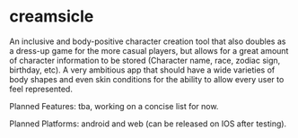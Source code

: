 # creamsicle

An inclusive and body-positive character creation tool that also doubles as a dress-up game for the more casual players, but allows for a great amount of character information to be stored (Character name, race, zodiac sign, birthday, etc). A very ambitious app that should have a wide varieties of body shapes and even skin conditions for the ability to allow every user to feel represented.

Planned Features: 
tba, working on a concise list for now.

Planned Platforms:
android and web (can be released on IOS after testing).
